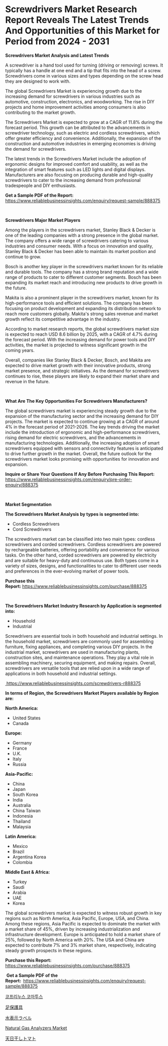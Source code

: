 <p><h1>Screwdrivers Market Research Report Reveals The Latest Trends And Opportunities of this Market for Period from 2024 - 2031</h1></p><p><strong>Screwdrivers Market Analysis and Latest Trends</strong></p>
<p><p>A screwdriver is a hand tool used for turning (driving or removing) screws. It typically has a handle at one end and a tip that fits into the head of a screw. Screwdrivers come in various sizes and types depending on the screw head they are designed to work with.</p><p>The global Screwdrivers Market is experiencing growth due to the increasing demand for screwdrivers in various industries such as automotive, construction, electronics, and woodworking. The rise in DIY projects and home improvement activities among consumers is also contributing to the market growth.</p><p>The Screwdrivers Market is expected to grow at a CAGR of 11.8% during the forecast period. This growth can be attributed to the advancements in screwdriver technology, such as electric and cordless screwdrivers, which offer greater efficiency and convenience. Additionally, the expansion of the construction and automotive industries in emerging economies is driving the demand for screwdrivers.</p><p>The latest trends in the Screwdrivers Market include the adoption of ergonomic designs for improved comfort and usability, as well as the integration of smart features such as LED lights and digital displays. Manufacturers are also focusing on producing durable and high-quality screwdrivers to cater to the increasing demand from professional tradespeople and DIY enthusiasts.</p></p>
<p><strong>Get a Sample PDF of the Report:&nbsp;</strong> <a href="https://www.reliablebusinessinsights.com/enquiry/request-sample/888375">https://www.reliablebusinessinsights.com/enquiry/request-sample/888375</a></p>
<p>&nbsp;</p>
<p><strong>Screwdrivers Major Market Players</strong></p>
<p><p>Among the players in the screwdrivers market, Stanley Black & Decker is one of the leading companies with a strong presence in the global market. The company offers a wide range of screwdrivers catering to various industries and consumer needs. With a focus on innovation and quality, Stanley Black & Decker has been able to maintain its market position and continue to grow.</p><p>Bosch is another key player in the screwdrivers market known for its reliable and durable tools. The company has a strong brand reputation and a wide range of products to cater to different customer segments. Bosch has been expanding its market reach and introducing new products to drive growth in the future.</p><p>Makita is also a prominent player in the screwdrivers market, known for its high-performance tools and efficient solutions. The company has been focusing on product development and expanding its distribution network to reach more customers globally. Makita's strong sales revenue and market growth reflect its competitive advantage in the industry.</p><p>According to market research reports, the global screwdrivers market size is expected to reach USD 8.6 billion by 2025, with a CAGR of 4.7% during the forecast period. With the increasing demand for power tools and DIY activities, the market is projected to witness significant growth in the coming years.</p><p>Overall, companies like Stanley Black & Decker, Bosch, and Makita are expected to drive market growth with their innovative products, strong market presence, and strategic initiatives. As the demand for screwdrivers continues to rise, these players are likely to expand their market share and revenue in the future.</p></p>
<p>&nbsp;</p>
<p><strong>What Are The Key Opportunities For Screwdrivers Manufacturers?</strong></p>
<p><p>The global screwdrivers market is experiencing steady growth due to the expansion of the manufacturing sector and the increasing demand for DIY projects. The market is expected to continue growing at a CAGR of around 4% in the forecast period of 2021-2026. The key trends driving the market include the introduction of ergonomic and high-performance screwdrivers, rising demand for electric screwdrivers, and the advancements in manufacturing technologies. Additionally, the increasing adoption of smart screwdrivers equipped with sensors and connectivity features is anticipated to drive further growth in the market. Overall, the future outlook for the screwdrivers market looks promising with opportunities for innovation and expansion.</p></p>
<p><strong>Inquire or Share Your Questions If Any Before Purchasing This Report:</strong> <a href="https://www.reliablebusinessinsights.com/enquiry/pre-order-enquiry/888375">https://www.reliablebusinessinsights.com/enquiry/pre-order-enquiry/888375</a></p>
<p>&nbsp;</p>
<p><strong>Market Segmentation</strong></p>
<p><strong>The Screwdrivers Market Analysis by types is segmented into:</strong></p>
<p><ul><li>Cordless Screwdrivers</li><li>Cord Screwdrivers</li></ul></p>
<p><p>The screwdrivers market can be classified into two main types: cordless screwdrivers and corded screwdrivers. Cordless screwdrivers are powered by rechargeable batteries, offering portability and convenience for various tasks. On the other hand, corded screwdrivers are powered by electricity and are suitable for heavy-duty and continuous use. Both types come in a variety of sizes, designs, and functionalities to cater to different user needs and preferences in the ever-evolving market of power tools.</p></p>
<p><strong>Purchase this Report:&nbsp;</strong><a href="https://www.reliablebusinessinsights.com/purchase/888375">https://www.reliablebusinessinsights.com/purchase/888375</a></p>
<p>&nbsp;</p>
<p><strong>The Screwdrivers Market Industry Research by Application is segmented into:</strong></p>
<p><ul><li>Household</li><li>Industrial</li></ul></p>
<p><p>Screwdrivers are essential tools in both household and industrial settings. In the household market, screwdrivers are commonly used for assembling furniture, fixing appliances, and completing various DIY projects. In the industrial market, screwdrivers are used in manufacturing plants, construction sites, and maintenance operations. They play a vital role in assembling machinery, securing equipment, and making repairs. Overall, screwdrivers are versatile tools that are relied upon in a wide range of applications in both household and industrial settings.</p></p>
<p><a href="https://www.reliablebusinessinsights.com/screwdrivers-r888375">&nbsp;https://www.reliablebusinessinsights.com/screwdrivers-r888375</a></p>
<p><strong>In terms of Region, the Screwdrivers Market Players available by Region are:</strong></p>
<p>
    <p> <strong> North America: </strong>
        <ul>
            <li>United States</li>
            <li>Canada</li>
        </ul>
        </p> 
    <p> <strong> Europe: </strong>
        <ul>
            <li>Germany</li>
            <li>France</li>
            <li>U.K.</li>
            <li>Italy</li>
            <li>Russia</li>
        </ul>
        </p> 
    <p> <strong> Asia-Pacific: </strong>
        <ul>
            <li>China</li>
            <li>Japan</li>
            <li>South Korea</li>
            <li>India</li>
            <li>Australia</li>
            <li>China Taiwan</li>
            <li>Indonesia</li>
            <li>Thailand</li>
            <li>Malaysia</li>
        </ul>
        </p> 
    <p> <strong> Latin America: </strong>
        <ul>
            <li>Mexico</li>
            <li>Brazil</li>
            <li>Argentina Korea</li>
            <li>Colombia</li>
        </ul>
        </p> 
    <p> <strong> Middle East & Africa: </strong>
        <ul>
            <li>Turkey</li>
            <li>Saudi</li>
            <li>Arabia</li>
            <li>UAE</li>
            <li>Korea</li>
        </ul>
    </p>
    </p>
<p><p>The global screwdrivers market is expected to witness robust growth in key regions such as North America, Asia Pacific, Europe, USA, and China. Among these regions, Asia Pacific is expected to dominate the market with a market share of 45%, driven by increasing industrialization and infrastructure development. Europe is anticipated to hold a market share of 25%, followed by North America with 20%. The USA and China are expected to contribute 7% and 3% market share, respectively, indicating steady growth prospects in these regions.</p></p>
<p><strong>Purchase this Report: </strong><a href="https://www.reliablebusinessinsights.com/purchase/888375">https://www.reliablebusinessinsights.com/purchase/888375</a></p>
<p>&nbsp;<strong>Get a Sample PDF of the Report:&nbsp;&nbsp;</strong><a href="https://www.reliablebusinessinsights.com/enquiry/request-sample/888375">https://www.reliablebusinessinsights.com/enquiry/request-sample/888375</a></p>
<p><strong></strong></p>
<p><p><a href="https://github.com/GabrielBlanda5656/Market-Research-Report-List-2/blob/main/1173300166353.md">코프리누스 코마투스</a></p><p><a href="https://github.com/leigh4852023/Market-Research-Report-List-1/blob/main/8290724155716.md">足保護具</a></p><p><a href="https://medium.com/@wgloverbetty988/%E6%B0%B4%E8%A1%A8%E7%A4%BA%E3%83%A9%E3%83%99%E3%83%AB%E3%81%AE%E5%B8%82%E5%A0%B4%E3%82%B7%E3%82%A7%E3%82%A2-%E3%82%B5%E3%82%A4%E3%82%BA-%E3%83%88%E3%83%AC%E3%83%B3%E3%83%89-%E7%94%A3%E6%A5%AD%E5%88%86%E6%9E%90%E3%83%AC%E3%83%9D%E3%83%BC%E3%83%88-%E3%82%A2%E3%83%97%E3%83%AA%E3%82%B1%E3%83%BC%E3%82%B7%E3%83%A7%E3%83%B3%E5%88%A5-%E3%83%8E%E3%83%BC%E3%83%88%E3%83%91%E3%82%BD%E3%82%B3%E3%83%B3-%E3%83%A2%E3%83%90%E3%82%A4%E3%83%AB-%E3%82%AB%E3%83%A1%E3%83%A9-%E3%82%BF%E3%82%A4%E3%83%97%E5%88%A5-%E8%AB%96%E6%96%87-%E3%83%9D%E3%83%AA%E3%82%A8%E3%82%B9%E3%83%86%E3%83%AB-%E3%81%8A%E3%82%88%E3%81%B3%E4%BA%88%E6%B8%AC2024%E5%B9%B4-2031%E5%B9%B4-11c3de15f177">水表示ラベル</a></p><p><a href="https://github.com/Seman3302/Market-Research-Report-List-1/blob/main/natural-gas-analyzers-market.md">Natural Gas Analyzers Market</a></p><p><a href="https://github.com/SimeonBode1/Market-Research-Report-List-1/blob/main/6619679155717.md">天日干しトマト</a></p></p>